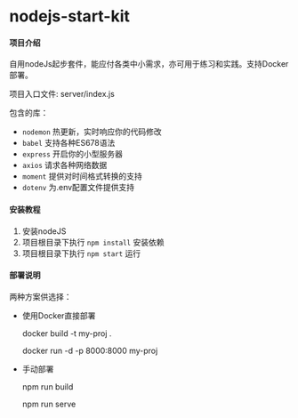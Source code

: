 ﻿# nodejs-start-kit

#### 项目介绍
自用nodeJs起步套件，能应付各类中小需求，亦可用于练习和实践。支持Docker部署。

项目入口文件: server/index.js

包含的库：
- `nodemon` 热更新，实时响应你的代码修改
- `babel` 支持各种ES678语法
- `express` 开启你的小型服务器
- `axios` 请求各种网络数据
- `moment` 提供对时间格式转换的支持
- `dotenv` 为.env配置文件提供支持


#### 安装教程

1. 安装nodeJS
2. 项目根目录下执行 `npm install` 安装依赖
3. 项目根目录下执行 `npm start` 运行

#### 部署说明
两种方案供选择：

- 使用Docker直接部署
    
    docker build -t my-proj .
    
    docker run -d -p 8000:8000 my-proj
    
    
    
- 手动部署

    npm run build
    
    npm run serve
